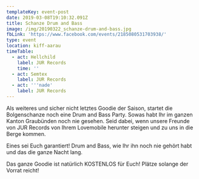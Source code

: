 ```yaml
---
templateKey: event-post
date: 2019-03-08T19:10:32.091Z
title: Schanze Drum and Bass
image: /img/20190322_schanze-drum-and-bass.jpg
fbLink: 'https://www.facebook.com/events/2185080531703938/'
type: event
location: kiff-aarau
timeTable:
  - act: Hellchild
    label: JUR Records
    time: ''
  - act: Semtex
    label: JUR Records
  - act: '''nade'
    label: JUR Records
---
```

Als weiteres und sicher nicht letztes Goodie der Saison, startet die Bolgenschanze noch eine Drum and Bass Party. Sowas habt Ihr im ganzen Kanton Graubünden noch nie gesehen. Seid dabei, wenn unsere Freunde von JUR Records von Ihrem Lovemobile herunter steigen und zu uns in die Berge kommen.

Eines sei Euch garantiert! Drum and Bass, wie Ihr ihn noch nie gehört habt und das die ganze Nacht lang.

Das ganze Goodie ist natürlich KOSTENLOS für Euch! Plätze solange der Vorrat reicht!

